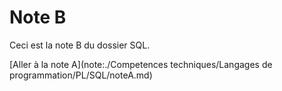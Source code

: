 # Note B

Ceci est la note B du dossier SQL.

[Aller à la note A](note:./Competences techniques/Langages de programmation/PL/SQL/noteA.md)
